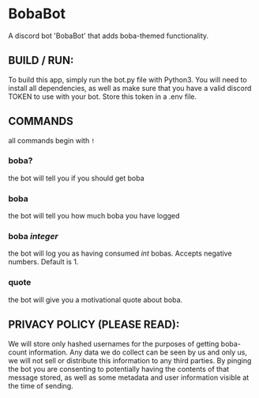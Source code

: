 # BobaBot
A discord bot 'BobaBot' that adds boba-themed functionality.

## BUILD / RUN:
To build this app, simply run the bot.py file with Python3. You will need to install all dependencies,
as well as make sure that you have a valid discord TOKEN to use with your bot. Store this token in a .env file.

## COMMANDS
all commands begin with `!`
### boba?
the bot will tell you if you should get boba
### boba
the bot will tell you how much boba you have logged
### boba *integer*
the bot will log you as having consumed *int* bobas. Accepts negative numbers. Default is 1.
### quote
the bot will give you a motivational quote about boba.


## PRIVACY POLICY (PLEASE READ):
We will store only hashed usernames for the purposes of getting boba-count information. Any data we do collect can be seen by us and only us, 
we will not sell or distribute this information to any third parties. By pinging the bot you are consenting to potentially having the contents of that message stored,
as well as some metadata and user information visible at the time of sending. 

